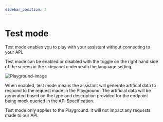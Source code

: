 ```yaml
---
sidebar_position: 3
---
```


# Test mode

Test mode enables you to play with your assistant without connecting to your API. 

Test mode can be enabled or disabled with the toggle on the right hand side of the screen in the sidepanel underneath the language setting.

![Playground-image](../static/img/docs/playground/annotated-playground.png)

When enabled, test mode means the assistant will generate artifical data to respond to the request made in the Playground. The artificial data will be generated based on the type and description provided for the endpoint being mock queried in the API Specification.

Test mode only applies to the Playground. It will not impact any requests made to our API. 

